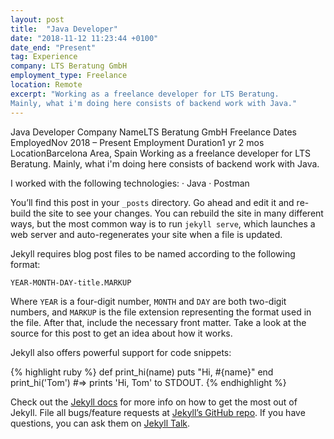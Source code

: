 ```yaml
---
layout: post
title:  "Java Developer"
date: "2018-11-12 11:23:44 +0100"
date_end: "Present"
tag: Experience
company: LTS Beratung GmbH
employment_type: Freelance
location: Remote
excerpt: "Working as a freelance developer for LTS Beratung.
Mainly, what i'm doing here consists of backend work with Java."
---
```


Java Developer
Company NameLTS Beratung GmbH Freelance
Dates EmployedNov 2018 – Present
Employment Duration1 yr 2 mos
LocationBarcelona Area, Spain
Working as a freelance developer for LTS Beratung.
Mainly, what i'm doing here consists of backend work with Java.

I worked with the following technologies:
· Java
· Postman

You’ll find this post in your `_posts` directory. Go ahead and edit it and re-build the site to see your changes. You can rebuild the site in many different ways, but the most common way is to run `jekyll serve`, which launches a web server and auto-regenerates your site when a file is updated.

Jekyll requires blog post files to be named according to the following format:

`YEAR-MONTH-DAY-title.MARKUP`

Where `YEAR` is a four-digit number, `MONTH` and `DAY` are both two-digit numbers, and `MARKUP` is the file extension representing the format used in the file. After that, include the necessary front matter. Take a look at the source for this post to get an idea about how it works.

Jekyll also offers powerful support for code snippets:

{% highlight ruby %}
def print_hi(name)
  puts "Hi, #{name}"
end
print_hi('Tom')
#=> prints 'Hi, Tom' to STDOUT.
{% endhighlight %}

Check out the [Jekyll docs][jekyll-docs] for more info on how to get the most out of Jekyll. File all bugs/feature requests at [Jekyll’s GitHub repo][jekyll-gh]. If you have questions, you can ask them on [Jekyll Talk][jekyll-talk].

[jekyll-docs]: https://jekyllrb.com/docs/home
[jekyll-gh]:   https://github.com/jekyll/jekyll
[jekyll-talk]: https://talk.jekyllrb.com/
